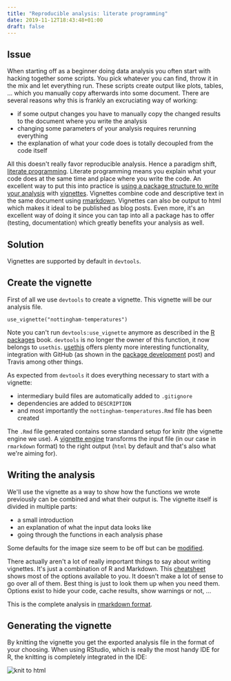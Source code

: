 ```yaml
---
title: "Reproducible analysis: literate programming"
date: 2019-11-12T18:43:48+01:00
draft: false
---
```


## Issue

When starting off as a beginner doing data analysis you often start with hacking together some scripts. You pick whatever you can find, throw it in the mix and let everything run. These scripts create output like plots, tables, ... which you manually copy afterwards into some document. There are several reasons why this is frankly an excruciating way of working:

- if some output changes you have to manually copy the changed results to the document where you write the analysis
- changing some parameters of your analysis requires rerunning everything
- the explanation of what your code does is totally decoupled from the code itself

All this doesn't really favor reproducible analysis. Hence a paradigm shift, [literate programming](http://www.literateprogramming.com/). Literate programming means you explain what your code does at the same time and place where you write the code. An excellent way to put this into practice is [using a package structure to write your analysis](https://rmflight.github.io/posts/2014/07/analyses_as_packages.html) with [vignettes](http://r-pkgs.had.co.nz/vignettes.html). Vignettes combine code and descriptive text in the same document using [rmarkdown](https://rmarkdown.rstudio.com/lesson-1.html). Vignettes can also be output to html which makes it ideal to be published as blog posts. Even more, it's an excellent way of doing it since you can tap into all a package has to offer (testing, documentation) which greatly benefits your analysis as well.

## Solution

Vignettes are supported by default in `devtools`.

## Create the vignette

First of all we use `devtools` to create a vignette. This vignette will be our analysis file.

```
use_vignette("nottingham-temperatures")
```

Note you can't run `devtools:use_vignette` anymore as described in the [R packages](http://r-pkgs.had.co.nz/vignettes.html) book. `devtools` is no longer the owner of this function, it now belongs to `usethis`. [usethis](https://usethis.r-lib.org/reference/index.html) offers plenty more interesting functionality, integration with GitHub (as shown in the [package development](https://isaacverm.github.io/posts/reproducible-analysis-package-dev/) post) and Travis among other things.

As expected from `devtools` it does everything necessary to start with a vignette:

- intermediary build files are automatically added to `.gitignore`
- dependencies are added to `DESCRIPTION`
- and most importantly the `nottingham-temperatures.Rmd` file has been created

The `.Rmd` file generated contains some standard setup for knitr (the vignette engine we use). A [vignette engine](https://www.rforge.net/doc/packages/knitr/vignette_engines.html) transforms the input file (in our case in `rmarkdown` format) to the right output (`html` by default and that's also what we're aiming for).

## Writing the analysis

We'll use the vignette as a way to show how the functions we wrote previously can be combined and what their output is. The vignette itself is divided in multiple parts:

- a small introduction
- an explanation of what the input data looks like
- going through the functions in each analysis phase

Some defaults for the image size seem to be off but can be [modified](https://sebastiansauer.github.io/figure_sizing_knitr/).

There actually aren't a lot of really important things to say about writing vignettes. It's just a combination of R and Markdown. This [cheatsheet](https://rstudio.com/wp-content/uploads/2015/02/rmarkdown-cheatsheet.pdf) shows most of the options available to you. It doesn't make a lot of sense to go over all of them. Best thing is just to look them up when you need them. Options exist to hide your code, cache results, show warnings or not, ...

This is the complete analysis in [rmarkdown format](https://github.com/IsaacVerm/reproseries/blob/793068abf1ee7920e1f97bdecbbab5c2ceb90b86/vignettes/nottingham-temperatures.Rmd).

## Generating the vignette

By knitting the vignette you get the exported analysis file in the format of your choosing. When using RStudio, which is really the most handy IDE for R, the knitting is completely integrated in the IDE:

![knit to html](/knit-to-html.png)
